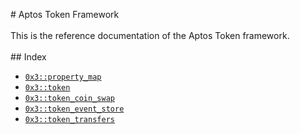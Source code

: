 &#35; Aptos Token Framework<br/><br/>This is the reference documentation of the Aptos Token framework.<br/><br/>&#35;&#35; Index<br/>

-  [`0x3::property_map`](property_map.md#0x3_property_map)
-  [`0x3::token`](token.md#0x3_token)
-  [`0x3::token_coin_swap`](token_coin_swap.md#0x3_token_coin_swap)
-  [`0x3::token_event_store`](token_event_store.md#0x3_token_event_store)
-  [`0x3::token_transfers`](token_transfers.md#0x3_token_transfers)
<br/>


[move-book]: https://aptos.dev/move/book/SUMMARY
